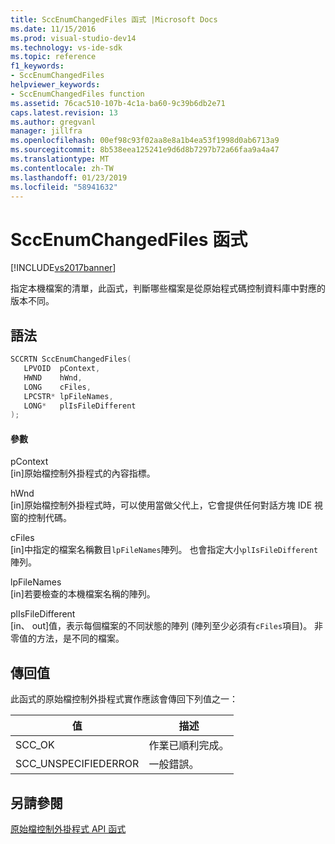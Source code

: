 ```yaml
---
title: SccEnumChangedFiles 函式 |Microsoft Docs
ms.date: 11/15/2016
ms.prod: visual-studio-dev14
ms.technology: vs-ide-sdk
ms.topic: reference
f1_keywords:
- SccEnumChangedFiles
helpviewer_keywords:
- SccEnumChangedFiles function
ms.assetid: 76cac510-107b-4c1a-ba60-9c39b6db2e71
caps.latest.revision: 13
ms.author: gregvanl
manager: jillfra
ms.openlocfilehash: 00ef98c93f02aa8e8a1b4ea53f1998d0ab6713a9
ms.sourcegitcommit: 8b538eea125241e9d6d8b7297b72a66faa9a4a47
ms.translationtype: MT
ms.contentlocale: zh-TW
ms.lasthandoff: 01/23/2019
ms.locfileid: "58941632"
---
```

# <a name="sccenumchangedfiles-function"></a>SccEnumChangedFiles 函式
[!INCLUDE[vs2017banner](../includes/vs2017banner.md)]

指定本機檔案的清單，此函式，判斷哪些檔案是從原始程式碼控制資料庫中對應的版本不同。  
  
## <a name="syntax"></a>語法  
  
```cpp  
SCCRTN SccEnumChangedFiles(  
   LPVOID  pContext,  
   HWND    hWnd,  
   LONG    cFiles,  
   LPCSTR* lpFileNames,  
   LONG*   plIsFileDifferent  
);  
```  
  
#### <a name="parameters"></a>參數  
 pContext  
 [in]原始檔控制外掛程式的內容指標。  
  
 hWnd  
 [in]原始檔控制外掛程式時，可以使用當做父代上，它會提供任何對話方塊 IDE 視窗的控制代碼。  
  
 cFiles  
 [in]中指定的檔案名稱數目`lpFileNames`陣列。 也會指定大小`plIsFileDifferent`陣列。  
  
 lpFileNames  
 [in]若要檢查的本機檔案名稱的陣列。  
  
 plIsFileDifferent  
 [in、 out]值，表示每個檔案的不同狀態的陣列 (陣列至少必須有`cFiles`項目)。 非零值的方法，是不同的檔案。  
  
## <a name="return-value"></a>傳回值  
 此函式的原始檔控制外掛程式實作應該會傳回下列值之一：  
  
|值|描述|  
|-----------|-----------------|  
|SCC_OK|作業已順利完成。|  
|SCC_UNSPECIFIEDERROR|一般錯誤。|  
  
## <a name="see-also"></a>另請參閱  
 [原始檔控制外掛程式 API 函式](../extensibility/source-control-plug-in-api-functions.md)
